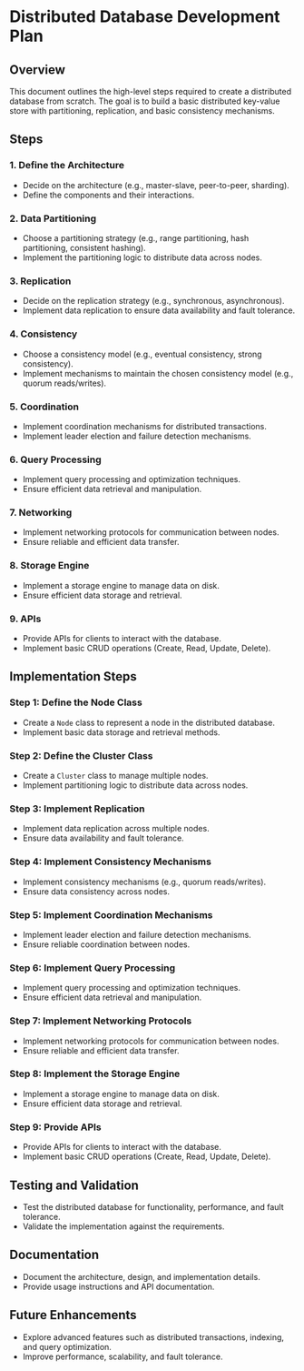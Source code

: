 # Distributed Database Development Plan

## Overview

This document outlines the high-level steps required to create a distributed database from scratch. The goal is to build a basic distributed key-value store with partitioning, replication, and basic consistency mechanisms.

## Steps

### 1. Define the Architecture

- Decide on the architecture (e.g., master-slave, peer-to-peer, sharding).
- Define the components and their interactions.

### 2. Data Partitioning

- Choose a partitioning strategy (e.g., range partitioning, hash partitioning, consistent hashing).
- Implement the partitioning logic to distribute data across nodes.

### 3. Replication

- Decide on the replication strategy (e.g., synchronous, asynchronous).
- Implement data replication to ensure data availability and fault tolerance.

### 4. Consistency

- Choose a consistency model (e.g., eventual consistency, strong consistency).
- Implement mechanisms to maintain the chosen consistency model (e.g., quorum reads/writes).

### 5. Coordination

- Implement coordination mechanisms for distributed transactions.
- Implement leader election and failure detection mechanisms.

### 6. Query Processing

- Implement query processing and optimization techniques.
- Ensure efficient data retrieval and manipulation.

### 7. Networking

- Implement networking protocols for communication between nodes.
- Ensure reliable and efficient data transfer.

### 8. Storage Engine

- Implement a storage engine to manage data on disk.
- Ensure efficient data storage and retrieval.

### 9. APIs

- Provide APIs for clients to interact with the database.
- Implement basic CRUD operations (Create, Read, Update, Delete).

## Implementation Steps

### Step 1: Define the Node Class

- Create a `Node` class to represent a node in the distributed database.
- Implement basic data storage and retrieval methods.

### Step 2: Define the Cluster Class

- Create a `Cluster` class to manage multiple nodes.
- Implement partitioning logic to distribute data across nodes.

### Step 3: Implement Replication

- Implement data replication across multiple nodes.
- Ensure data availability and fault tolerance.

### Step 4: Implement Consistency Mechanisms

- Implement consistency mechanisms (e.g., quorum reads/writes).
- Ensure data consistency across nodes.

### Step 5: Implement Coordination Mechanisms

- Implement leader election and failure detection mechanisms.
- Ensure reliable coordination between nodes.

### Step 6: Implement Query Processing

- Implement query processing and optimization techniques.
- Ensure efficient data retrieval and manipulation.

### Step 7: Implement Networking Protocols

- Implement networking protocols for communication between nodes.
- Ensure reliable and efficient data transfer.

### Step 8: Implement the Storage Engine

- Implement a storage engine to manage data on disk.
- Ensure efficient data storage and retrieval.

### Step 9: Provide APIs

- Provide APIs for clients to interact with the database.
- Implement basic CRUD operations (Create, Read, Update, Delete).

## Testing and Validation

- Test the distributed database for functionality, performance, and fault tolerance.
- Validate the implementation against the requirements.

## Documentation

- Document the architecture, design, and implementation details.
- Provide usage instructions and API documentation.

## Future Enhancements

- Explore advanced features such as distributed transactions, indexing, and query optimization.
- Improve performance, scalability, and fault tolerance.
